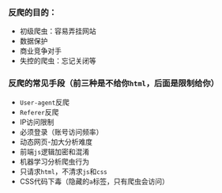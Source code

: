 ### 反爬的目的：
- 初级爬虫：容易弄挂网站
- 数据保护
- 商业竞争对手
- 失控的爬虫：忘记关闭等


### 反爬的常见手段（前三种是不给你`html`，后面是限制给你）
- `User-agent`反爬
- `Referer`反爬
- IP访问限制
- 必须登录（账号访问频率）
- 动态网页-加大分析难度
- 前端`js`逻辑加密和混淆
- 机器学习分析爬虫行为
- 只请求`html`，不清求`js`和`css`
- CSS代码下毒（隐藏的`a`标签，只有爬虫会访问）

